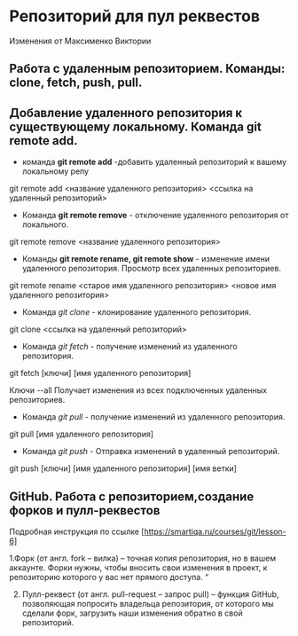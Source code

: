 # Репозиторий для пул реквестов
Изменения от Максименко Виктории 
## **Работа с удаленным репозиторием. Команды: clone, fetch, push, pull.**   
  
  

## **Добавление удаленного репозитория к существующему локальному. Команда git remote add.**  


* команда **git remote add** -добавить удаленный репозиторий к вашему локальному репу    

git remote add <название удаленного репозитория> <ссылка на удаленный репозиторий>  


* Команда **git remote remove** - отключение удаленного репозитория от локального.   

git remote remove <название удаленного репозитория>    


* Команды **git remote rename, git remote show** - изменение имени удаленного репозитория. Просмотр всех удаленных репозиториев.     

git remote rename <старое имя удаленного репозитория> <новое имя удаленного репозитория>     


* Команда *git clone* - клонирование удаленного репозитория.   


git clone <ссылка на удаленный репозиторий>  


* Команда *git fetch* - получение изменений из удаленного репозитория.    


git fetch [ключи] [имя удаленного репозитория]   


Ключи
--all Получает изменения из всех подключенных удаленных репозиториев.     


* Команда *git pull* - получение изменений из удаленного репозитория.      

git pull [имя удаленного репозитория]   

  
* Команда *git push* - Отправка изменений в удаленный репозиторий.        

git push [ключи] [имя удаленного репозитория] [имя ветки]  


  
## **GitHub. Работа с репозиторием,создание форков и пулл-реквестов**   


Подробная инструкция по ссылке [https://smartiqa.ru/courses/git/lesson-6]  

1.Форк (от англ. fork – вилка) – точная копия репозитория, но в вашем аккаунте. Форки нужны, чтобы вносить свои изменения в проект, к репозиторию которого у вас нет прямого доступа.
“  

2. Пулл-реквест (от англ. pull-request – запрос pull) – функция GitHub, позволяющая попросить владельца репозитория, от которого мы сделали форк, загрузить наши изменения обратно в свой репозиторий.   
